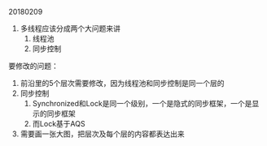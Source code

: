 20180209

1. 多线程应该分成两个大问题来讲
   1. 线程池
   2. 同步控制

要修改的问题：

1. 前沿里的5个层次需要修改，因为线程池和同步控制是同一个层的
2. 同步控制
   1. Synchronized和Lock是同一个级别，一个是隐式的同步框架，一个是显示的同步框架
   2. 而Lock基于AQS
3. 需要画一张大图，把层次及每个层的内容都表达出来



